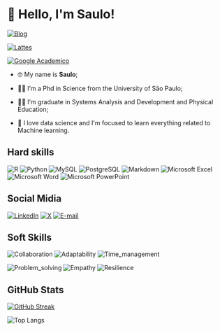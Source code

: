 # **👋 Hello, I'm Saulo!**

[![Blog](https://img.shields.io/badge/My_Personal_Blog-gray.svg?view&logoColor=white&style=for-the-badge&logo)](https://saulogil.netlify.app/)

[![Lattes](https://img.shields.io/badge/Plataforma_lattes-gray.svg?view&logoColor=white&style=for-the-badge&logo)](http://lattes.cnpq.br/2692765757170763)

[![Google Academico](https://img.shields.io/badge/Google_Acadêmico-gray.svg?view&logoColor=white&style=for-the-badge&logo)](https://scholar.google.com/citations?hl=pt-BR&user=usnPDyYAAAAJ&view_op=list_works&sortby=pubdate)

- 🤓 My name is **Saulo**;

- 👨‍🎓 I’m a Phd in Science from the University of São Paulo;

- 👨‍🎓 I’m graduate in Systems Analysis and Development and Physical Education;

- 📖 I love data science and I'm focused to learn everything related to Machine learning.

## **Hard skills**

![R](https://img.shields.io/badge/R-grey?style=flat&logo=R&logoColor=white)
![Python](https://img.shields.io/badge/Python-grey?style=flat&logo=python&logoColor=white)
![MySQL](https://img.shields.io/badge/MySQL-grey?style=flat&logo=mysql&logoColor=white)
![PostgreSQL](https://img.shields.io/badge/MySQL-grey?style=flat&logo=PostgreSQL&logoColor=white)
![Markdown](https://img.shields.io/badge/Markdown-grey?style=flat&logo=markdown)
![Microsoft Excel](https://img.shields.io/badge/Microsoft_Excel-gray?style=flat&logo=microsoft-excel&logoColor=white)
![Microsoft Word](https://img.shields.io/badge/Microsoft_Word-gray?style=flat&logo=microsoft-word&logoColor=white)
![Microsoft PowerPoint](https://img.shields.io/badge/Microsoft_PowerPoint-gray?style=flat&logo=microsoft-powerpoint&logoColor=white)

## **Social Midia**

[![LinkedIn](https://img.shields.io/badge/LinkedIn-gray?style=for-the-badge&logo=linkedin&logoColor=white)](https://www.linkedin.com/notifications/?filter=all)
[![X](https://img.shields.io/badge/X-grey.svg?style=for-the-badge&logo=X&logoColor=white)](https://twitter.com/saulo_gil)
[![E-mail](https://img.shields.io/badge/-Email-grey?style=for-the-badge&logo=gmail&logoColor=white)](mailto:saulosgil@hotmail.com)

## **Soft Skills**

![Collaboration](https://img.shields.io/badge/Collaboration-gray)
![Adaptability](https://img.shields.io/badge/Adaptability-gray)
![Time_management](https://img.shields.io/badge/Time_management-grey)

![Problem_solving](https://img.shields.io/badge/Problem_solving-gray)
![Empathy](https://img.shields.io/badge/Empathy-gray)
![Resilience](https://img.shields.io/badge/Resilience-gray)

## **GitHub Stats**

[![GitHub Streak](https://streak-stats.demolab.com/?user=saulosgil&theme=highcontrast)](https://git.io/streak-stats)

![Top Langs](https://github-readme-stats-git-masterrstaa-rickstaa.vercel.app/api/top-langs/?username=saulosgil&bg_color=000&border_color=30A3DC&title_color=E94D5F&text_color=FFF)

